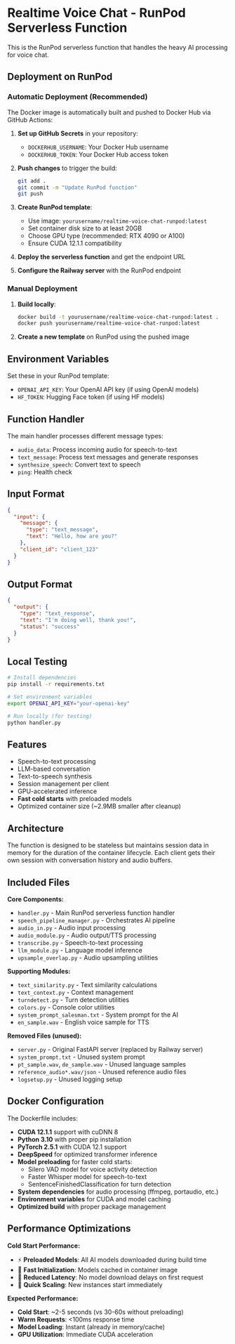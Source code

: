# Realtime Voice Chat - RunPod Serverless Function

This is the RunPod serverless function that handles the heavy AI processing for voice chat.

## Deployment on RunPod

### Automatic Deployment (Recommended)

The Docker image is automatically built and pushed to Docker Hub via GitHub Actions:

1. **Set up GitHub Secrets** in your repository:
   - `DOCKERHUB_USERNAME`: Your Docker Hub username
   - `DOCKERHUB_TOKEN`: Your Docker Hub access token

2. **Push changes** to trigger the build:
   ```bash
   git add .
   git commit -m "Update RunPod function"
   git push
   ```

3. **Create RunPod template**:
   - Use image: `yourusername/realtime-voice-chat-runpod:latest`
   - Set container disk size to at least 20GB
   - Choose GPU type (recommended: RTX 4090 or A100)
   - Ensure CUDA 12.1.1 compatibility

4. **Deploy the serverless function** and get the endpoint URL

5. **Configure the Railway server** with the RunPod endpoint

### Manual Deployment

1. **Build locally**:
   ```bash
   docker build -t yourusername/realtime-voice-chat-runpod:latest .
   docker push yourusername/realtime-voice-chat-runpod:latest
   ```

2. **Create a new template** on RunPod using the pushed image

## Environment Variables

Set these in your RunPod template:
- `OPENAI_API_KEY`: Your OpenAI API key (if using OpenAI models)
- `HF_TOKEN`: Hugging Face token (if using HF models)

## Function Handler

The main handler processes different message types:
- `audio_data`: Process incoming audio for speech-to-text
- `text_message`: Process text messages and generate responses
- `synthesize_speech`: Convert text to speech
- `ping`: Health check

## Input Format

```json
{
  "input": {
    "message": {
      "type": "text_message",
      "text": "Hello, how are you?"
    },
    "client_id": "client_123"
  }
}
```

## Output Format

```json
{
  "output": {
    "type": "text_response",
    "text": "I'm doing well, thank you!",
    "status": "success"
  }
}
```

## Local Testing

```bash
# Install dependencies
pip install -r requirements.txt

# Set environment variables
export OPENAI_API_KEY="your-openai-key"

# Run locally (for testing)
python handler.py
```

## Features

- Speech-to-text processing
- LLM-based conversation  
- Text-to-speech synthesis
- Session management per client
- GPU-accelerated inference
- **Fast cold starts** with preloaded models
- Optimized container size (~2.9MB smaller after cleanup)

## Architecture

The function is designed to be stateless but maintains session data in memory for the duration of the container lifecycle. Each client gets their own session with conversation history and audio buffers.

## Included Files

**Core Components:**
- `handler.py` - Main RunPod serverless function handler
- `speech_pipeline_manager.py` - Orchestrates AI pipeline
- `audio_in.py` - Audio input processing
- `audio_module.py` - Audio output/TTS processing
- `transcribe.py` - Speech-to-text processing
- `llm_module.py` - Language model inference
- `upsample_overlap.py` - Audio upsampling utilities

**Supporting Modules:**
- `text_similarity.py` - Text similarity calculations
- `text_context.py` - Context management
- `turndetect.py` - Turn detection utilities
- `colors.py` - Console color utilities
- `system_prompt_salesman.txt` - System prompt for the AI
- `en_sample.wav` - English voice sample for TTS

**Removed Files (unused):**
- `server.py` - Original FastAPI server (replaced by Railway server)
- `system_prompt.txt` - Unused system prompt
- `pt_sample.wav`, `de_sample.wav` - Unused language samples
- `reference_audio*.wav/json` - Unused reference audio files
- `logsetup.py` - Unused logging setup

## Docker Configuration

The Dockerfile includes:
- **CUDA 12.1.1** support with cuDNN 8
- **Python 3.10** with proper pip installation
- **PyTorch 2.5.1** with CUDA 12.1 support
- **DeepSpeed** for optimized transformer inference
- **Model preloading** for faster cold starts:
  - Silero VAD model for voice activity detection
  - Faster Whisper model for speech-to-text
  - SentenceFinishedClassification for turn detection
- **System dependencies** for audio processing (ffmpeg, portaudio, etc.)
- **Environment variables** for CUDA and model caching
- **Optimized build** with proper package management

## Performance Optimizations

**Cold Start Performance:**
- ⚡ **Preloaded Models**: All AI models downloaded during build time
- 🚀 **Fast Initialization**: Models cached in container image
- 💾 **Reduced Latency**: No model download delays on first request
- 🔄 **Quick Scaling**: New instances start immediately

**Expected Performance:**
- **Cold Start**: ~2-5 seconds (vs 30-60s without preloading)
- **Warm Requests**: <100ms response time
- **Model Loading**: Instant (already in memory/cache)
- **GPU Utilization**: Immediate CUDA acceleration 